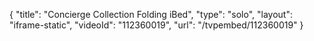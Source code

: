 {
    "title": "Concierge Collection Folding iBed",
    "type": "solo",
    "layout": "iframe-static",
    "videoId": "112360019",
    "url": "\/tvpembed\/112360019"
}